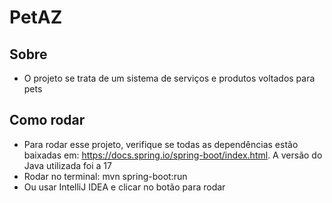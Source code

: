 # PetAZ

## Sobre
- O projeto se trata de um sistema de serviços e produtos voltados para pets

## Como rodar
- Para rodar esse projeto, verifique se todas as dependências estão baixadas em: https://docs.spring.io/spring-boot/index.html. A versão do Java utilizada foi a 17
- Rodar no terminal: mvn spring-boot:run
- Ou usar IntelliJ IDEA e clicar no botão para rodar